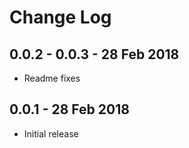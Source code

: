 # Change Log

## 0.0.2 - 0.0.3 - 28 Feb 2018
- Readme fixes

## 0.0.1 - 28 Feb 2018
- Initial release